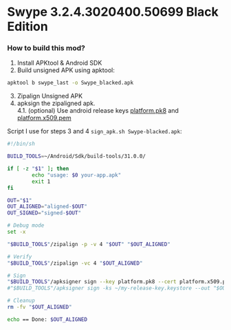 # Swype 3.2.4.3020400.50699 Black Edition

### How to build this mod?

1. Install APKtool & Android SDK
2. Build unsigned APK using apktool:
```bash
apktool b swype_last -o Swype_blacked.apk
```
3. Zipalign Unsigned APK
4. apksign the zipaligned apk.  
4.1. (optional) Use android release keys [platform.pk8](https://github.com/LineageOS/android_build/blob/lineage-19.1/target/product/security/platform.pk8) and [platform.x509.pem](https://github.com/LineageOS/android_build/blob/lineage-19.1/target/product/security/platform.x509.pem)
  
Script I use for steps 3 and 4 `sign_apk.sh Swype-blacked.apk`:
```bash
#!/bin/sh

BUILD_TOOLS=~/Android/Sdk/build-tools/31.0.0/

if [ -z "$1" ]; then
        echo "usage: $0 your-app.apk"
        exit 1
fi

OUT="$1"
OUT_ALIGNED="aligned-$OUT"
OUT_SIGNED="signed-$OUT"

# Debug mode
set -x

"$BUILD_TOOLS"/zipalign -p -v 4 "$OUT" "$OUT_ALIGNED"

# Verify
"$BUILD_TOOLS"/zipalign -vc 4 "$OUT_ALIGNED"

# Sign
"$BUILD_TOOLS"/apksigner sign --key platform.pk8 --cert platform.x509.pem --out "$OUT_SIGNED" "$OUT_ALIGNED"
#"$BUILD_TOOLS"/apksigner sign -ks ~/my-release-key.keystore --out "$OUT_SIGNED" "$OUT_ALIGNED"

# Cleanup
rm -fv "$OUT_ALIGNED"

echo == Done: $OUT_ALIGNED
```
